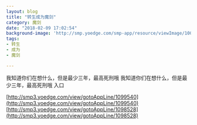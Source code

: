 ```yaml
---
layout: blog
title: "转生成为魔剑"
category: 魔剑
date: "2018-02-09 17:02:54"
background-image: 'http://smp.yoedge.com/smp-app/resource/viewImage/1002870appline.png'
tags:
- 转生
- 成为
- 魔剑

---
```

我知道你们在想什么，但是最少三年，最高死刑哦
我知道你们在想什么，但是最少三年，最高死刑哦
入口

[http://smp3.yoedge.com/view/gotoAppLine/1099540](http://smp3.yoedge.com/view/gotoAppLine/1099540)
[http://smp3.yoedge.com/view/gotoAppLine/1098528](http://smp3.yoedge.com/view/gotoAppLine/1098528)

        
